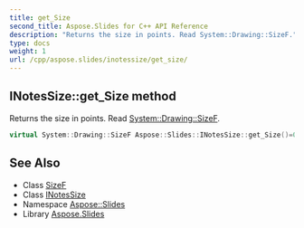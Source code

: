 ```yaml
---
title: get_Size
second_title: Aspose.Slides for C++ API Reference
description: "Returns the size in points. Read System::Drawing::SizeF."
type: docs
weight: 1
url: /cpp/aspose.slides/inotessize/get_size/
---
```

## INotesSize::get_Size method


Returns the size in points. Read [System::Drawing::SizeF](../../../system.drawing/sizef/).

```cpp
virtual System::Drawing::SizeF Aspose::Slides::INotesSize::get_Size()=0
```

## See Also

* Class [SizeF](../../../system.drawing/sizef/)
* Class [INotesSize](../)
* Namespace [Aspose::Slides](../../)
* Library [Aspose.Slides](../../../)
